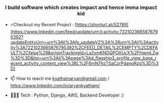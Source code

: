<h3 align="center">I build software which creates impact and hence imma impact kid</h3>

- ⚡Checkout my Recent Project : [https://shorturl.at/S2789](https://www.linkedin.com/feed/update/urn:li:activity:7221023665876795392?updateEntityUrn=urn%3Ali%3Afs_updateV2%3A%28urn%3Ali%3Aactivity%3A7221023665876795392%2CFEED_DETAIL%2CEMPTY%2CDEFAULT%2Cfalse%29&originTrackingId=La2xmKNDQPOXUcX%2FHwmLZw%3D%3D&lipi=urn%3Ali%3Apage%3Ad_flagship3_profile_view_base_recent_activity_content_view%3BL%2F6mN7hzTSaCzrPdanpRzg%3D%3D)
    
- 📫 How to reach me [kyathamaryan@gmail.com](kyathamaryan@gmail.com) / https://www.linkedin.com/in/aryankyatham/

- 🧑🏽‍💻 Tech : Python, Django, AWS, Backend Developer :)

          

